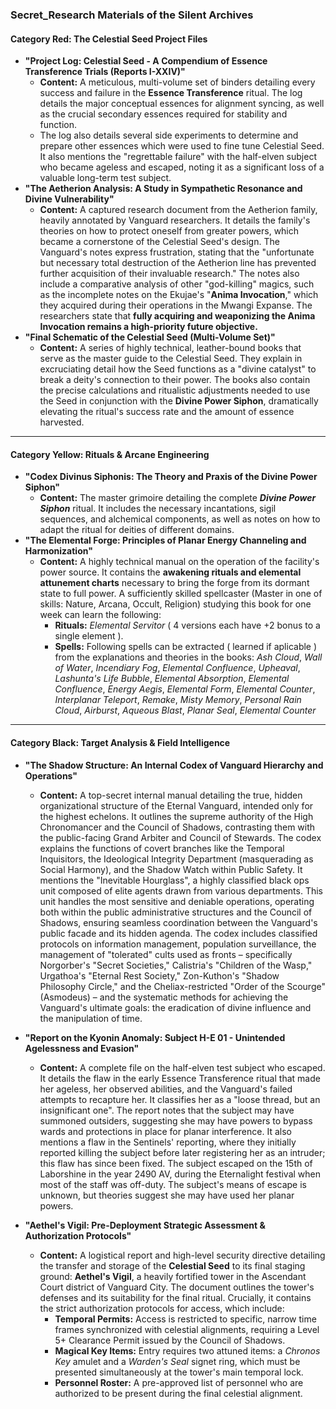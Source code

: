 ### **Secret_Research Materials of the Silent Archives**

#### **Category Red: The Celestial Seed Project Files**

* **"Project Log: Celestial Seed - A Compendium of Essence Transference Trials (Reports I-XXIV)"**
    * **Content:** A meticulous, multi-volume set of binders detailing every success and failure in the **Essence Transference** ritual. The log details the major conceptual essences for alignment syncing, as well as the crucial secondary essences required for stability and function.
    * The log also details several side experiments to determine and prepare other essences which were used to fine tune Celestial Seed. It also mentions the "regrettable failure" with the half-elven subject who became ageless and escaped, noting it as a significant loss of a valuable long-term test subject.
* **"The Aetherion Analysis: A Study in Sympathetic Resonance and Divine Vulnerability"**
    * **Content:** A captured research document from the Aetherion family, heavily annotated by Vanguard researchers. It details the family's theories on how to protect oneself from greater powers, which became a cornerstone of the Celestial Seed's design. The Vanguard's notes express frustration, stating that the "unfortunate but necessary total destruction of the Aetherion line has prevented further acquisition of their invaluable research." The notes also include a comparative analysis of other "god-killing" magics, such as the incomplete notes on the Ekujae's "**Anima Invocation**," which they acquired during their operations in the Mwangi Expanse. The researchers state that **fully acquiring and weaponizing the Anima Invocation remains a high-priority future objective.**
* **"Final Schematic of the Celestial Seed (Multi-Volume Set)"**
    * **Content:** A series of highly technical, leather-bound books that serve as the master guide to the Celestial Seed. They explain in excruciating detail how the Seed functions as a "divine catalyst" to break a deity's connection to their power. The books also contain the precise calculations and ritualistic adjustments needed to use the Seed in conjunction with the **Divine Power Siphon**, dramatically elevating the ritual's success rate and the amount of essence harvested.

---

#### **Category Yellow: Rituals & Arcane Engineering**

* **"Codex Divinus Siphonis: The Theory and Praxis of the Divine Power Siphon"**
    * **Content:** The master grimoire detailing the complete ***Divine Power Siphon*** ritual. It includes the necessary incantations, sigil sequences, and alchemical components, as well as notes on how to adapt the ritual for deities of different domains.
* **"The Elemental Forge: Principles of Planar Energy Channeling and Harmonization"**
    * **Content:** A highly technical manual on the operation of the facility's power source. It contains the **awakening rituals and elemental attunement charts** necessary to bring the forge from its dormant state to full power. A sufficiently skilled spellcaster (Master in one of skills: Nature, Arcana, Occult, Religion) studying this book for one week can learn the following:
        * **Rituals:** *Elemental Servitor* ( 4 versions each have +2 bonus to a single element ).
        * **Spells:** Following spells can be extracted ( learned if aplicable ) from the explanations and theories in the books: *Ash Cloud*, *Wall of Water*, *Incendiary Fog*, *Elemental Confluence*, *Upheaval*, *Lashunta's Life Bubble*, *Elemental Absorption*, *Elemental Confluence*,  *Energy Aegis*, *Elemental Form*, *Elemental Counter*, *Interplanar Teleport*,  *Remake*, *Misty Memory*, *Personal Rain Cloud*, *Airburst*, *Aqueous Blast*, *Planar Seal*, *Elemental Counter*

---

#### **Category Black: Target Analysis & Field Intelligence**

* **"The Shadow Structure: An Internal Codex of Vanguard Hierarchy and Operations"**
    * **Content:** A top-secret internal manual detailing the true, hidden organizational structure of the Eternal Vanguard, intended only for the highest echelons. It outlines the supreme authority of the High Chronomancer and the Council of Shadows, contrasting them with the public-facing Grand Arbiter and Council of Stewards. The codex explains the functions of covert branches like the Temporal Inquisitors, the Ideological Integrity Department (masquerading as Social Harmony), and the Shadow Watch within Public Safety. It mentions the "Inevitable Hourglass", a highly classified black ops unit composed of elite agents drawn from various departments. This unit handles the most sensitive and deniable operations, operating both within the public administrative structures and the Council of Shadows, ensuring seamless coordination between the Vanguard's public facade and its hidden agenda. The codex includes classified protocols on information management, population surveillance, the management of "tolerated" cults used as fronts – specifically Norgorber's "Secret Societies," Calistria's "Children of the Wasp," Urgathoa's "Eternal Rest Society," Zon-Kuthon's "Shadow Philosophy Circle," and the Cheliax-restricted "Order of the Scourge" (Asmodeus) – and the systematic methods for achieving the Vanguard's ultimate goals: the eradication of divine influence and the manipulation of time.

* **"Report on the Kyonin Anomaly: Subject H-E 01 - Unintended Agelessness and Evasion"**
    * **Content:** A complete file on the half-elven test subject who escaped. It details the flaw in the early Essence Transference ritual that made her ageless, her observed abilities, and the Vanguard's failed attempts to recapture her. It classifies her as a "loose thread, but an insignificant one". The report notes that the subject may have summoned outsiders, suggesting she may have powers to bypass wards and protections in place for planar interference. It also mentions a flaw in the Sentinels' reporting, where they initially reported killing the subject before later registering her as an intruder; this flaw has since been fixed. The subject escaped on the 15th of Laborshine in the year 2490 AV, during the Eternalight festival when most of the staff was off-duty. The subject's means of escape is unknown, but theories suggest she may have used her planar powers.
* **"Aethel's Vigil: Pre-Deployment Strategic Assessment & Authorization Protocols"**
    * **Content:** A logistical report and high-level security directive detailing the transfer and storage of the **Celestial Seed** to its final staging ground: **Aethel's Vigil**, a heavily fortified tower in the Ascendant Court district of Vanguard City. The document outlines the tower's defenses and its suitability for the final ritual. Crucially, it contains the strict authorization protocols for access, which include:
        * **Temporal Permits:** Access is restricted to specific, narrow time frames synchronized with celestial alignments, requiring a Level 5+ Clearance Permit issued by the Council of Shadows.
        * **Magical Key Items:** Entry requires two attuned items: a *Chronos Key* amulet and a *Warden's Seal* signet ring, which must be presented simultaneously at the tower's main temporal lock.
        * **Personnel Roster:** A pre-approved list of personnel who are authorized to be present during the final celestial alignment.